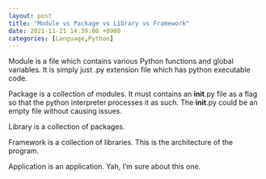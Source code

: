 ```yaml
---
layout: post
title: "Module vs Package vs Library vs Framework"
date: 2021-11-21 14:39:00 +0900
categories: [Language,Python]
---
```


Module is a file which contains various Python functions and global variables. It is simply just .py extension file which has python executable code.

Package is a collection of modules. It must contains an __init__.py file as a flag so that the python interpreter processes it as such. The __init__.py could be an empty file without causing issues.

Library is a collection of packages.

Framework is a collection of libraries. This is the architecture of the program.

Application is an application. Yah, I’m sure about this one.